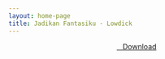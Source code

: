 ```yaml
---
layout: home-page
title: Jadikan Fantasiku - Lowdick
---
```


<center>
<a href="https://drive.google.com/uc?authuser=0&id=1XQtj2p1BWJ3FOrGWmy0D2JlMnXA9uROl&export=download" ><i class="fa fa-caret-down" aria-hidden="true"></i>&nbsp; &nbsp;Download</a>
</center>
